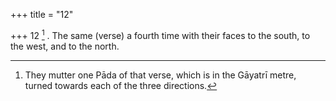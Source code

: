+++
title = "12"

+++
12 [^6] . The same (verse) a fourth time with their faces to the south, to the west, and to the north.


[^6]:  They mutter one Pāda of that verse, which is in the Gāyatrī metre, turned towards each of the three directions.
